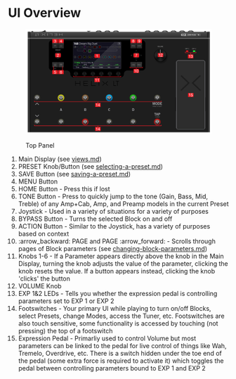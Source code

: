 # UI Overview

<figure><img src="../.gitbook/assets/image.png" alt=""><figcaption><p>Top Panel</p></figcaption></figure>

1. Main Display (see [views.md](views.md "mention"))
2. PRESET Knob/Button (see [selecting-a-preset.md](../working-with-presets/selecting-a-preset.md "mention"))
3. SAVE Button (see [saving-a-preset.md](../working-with-presets/saving-a-preset.md "mention"))
4. MENU Button
5. HOME Button - Press this if lost
6. TONE Button - Press to quickly jump to the tone (Gain, Bass, Mid, Treble) of any Amp+Cab, Amp, and Preamp models in the current Preset
7. Joystick - Used in a variety of situations for a variety of purposes
8. BYPASS Button - Turns the selected Block on and off
9. ACTION Button - Similar to the Joystick, has a variety of purposes based on context
10. :arrow\_backward: PAGE and PAGE :arrow\_forward: - Scrolls through pages of Block parameters (see [changing-block-parameters.md](../working-with-presets/editing-a-preset/changing-block-parameters.md "mention"))
11. Knobs 1-6 - If a Parameter appears directly above the knob in the Main Display, turning the knob adjusts the value of the parameter, clicking the knob resets the value. If a button appears instead, clicking the knob 'clicks' the button
12. VOLUME Knob
13. EXP 1&2 LEDs - Tells you whether the expression pedal is controlling parameters set to EXP 1 or EXP 2
14. Footswitches - Your primary UI while playing to turn on/off Blocks, select Presets, change Modes, access the Tuner, etc. Footswitches are also touch sensitive, some functionality is accessed by touching (not pressing) the top of a footswitch
15. Expression Pedal - Primarliy used to control Volume but most parameters can be linked to the pedal for live control of things like Wah, Tremelo, Overdrive, etc. There is a switch hidden under the toe end of the pedal (some extra force is required to activate it) which toggles the pedal between controlling parameters bound to EXP 1 and EXP 2
